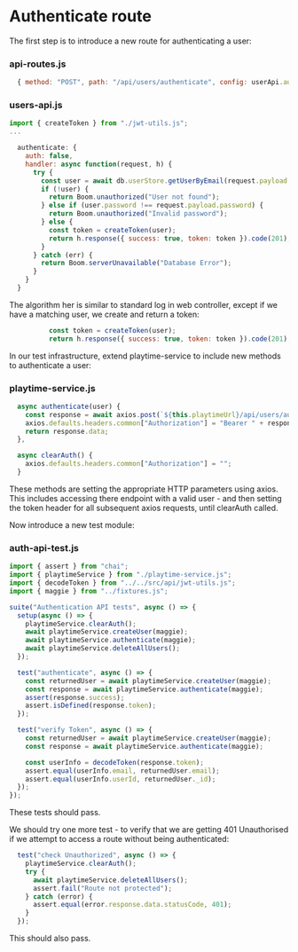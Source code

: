 # Authenticate route

The first step is to introduce a new route for authenticating a user:

### api-routes.js

~~~javascript
  { method: "POST", path: "/api/users/authenticate", config: userApi.authenticate },
~~~

### users-api.js

~~~javascript
import { createToken } from "./jwt-utils.js";
...

  authenticate: {
    auth: false,
    handler: async function(request, h) {
      try {
        const user = await db.userStore.getUserByEmail(request.payload.email);
        if (!user) {
          return Boom.unauthorized("User not found");
        } else if (user.password !== request.payload.password) {
          return Boom.unauthorized("Invalid password");
        } else {
          const token = createToken(user);
          return h.response({ success: true, token: token }).code(201);
        }
      } catch (err) {
        return Boom.serverUnavailable("Database Error");
      }
    }
  }
~~~

The algorithm her is similar to standard log in web controller, except if we have a matching user, we create and return a token:

~~~javascript
          const token = createToken(user);
          return h.response({ success: true, token: token }).code(201);
~~~

In our test infrastructure, extend playtime-service to include new methods to authenticate a user:

### playtime-service.js

~~~javascript
  async authenticate(user) {
    const response = await axios.post(`${this.playtimeUrl}/api/users/authenticate`, user);
    axios.defaults.headers.common["Authorization"] = "Bearer " + response.data.token;
    return response.data;
  },

  async clearAuth() {
    axios.defaults.headers.common["Authorization"] = "";
  }
~~~

These methods are setting the appropriate HTTP parameters using axios. This includes accessing there endpoint with a valid user - and then  setting the token header for all subsequent axios requests, until clearAuth called.

Now introduce a new test module:

### auth-api-test.js

~~~javascript
import { assert } from "chai";
import { playtimeService } from "./playtime-service.js";
import { decodeToken } from "../../src/api/jwt-utils.js";
import { maggie } from "../fixtures.js";

suite("Authentication API tests", async () => {
  setup(async () => {
    playtimeService.clearAuth();
    await playtimeService.createUser(maggie);
    await playtimeService.authenticate(maggie);
    await playtimeService.deleteAllUsers();
  });

  test("authenticate", async () => {
    const returnedUser = await playtimeService.createUser(maggie);
    const response = await playtimeService.authenticate(maggie);
    assert(response.success);
    assert.isDefined(response.token);
  });

  test("verify Token", async () => {
    const returnedUser = await playtimeService.createUser(maggie);
    const response = await playtimeService.authenticate(maggie);

    const userInfo = decodeToken(response.token);
    assert.equal(userInfo.email, returnedUser.email);
    assert.equal(userInfo.userId, returnedUser._id);
  });
});
~~~

These tests should pass.

We should try one more test - to verify that we are getting 401 Unauthorised if we attempt to access a route without being authenticated:

~~~javascript
  test("check Unauthorized", async () => {
    playtimeService.clearAuth();
    try {
      await playtimeService.deleteAllUsers();
      assert.fail("Route not protected");
    } catch (error) {
      assert.equal(error.response.data.statusCode, 401);
    }
  });
~~~

This should also pass.